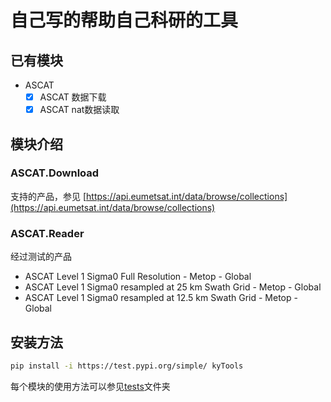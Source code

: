 # 自己写的帮助自己科研的工具

## 已有模块

- ASCAT
  - [X]  ASCAT 数据下载
  - [X]  ASCAT nat数据读取

## 模块介绍

### ASCAT.Download

支持的产品，参见 [https://api.eumetsat.int/data/browse/collections](https://api.eumetsat.int/data/browse/collections)

### ASCAT.Reader

经过测试的产品

- ASCAT Level 1 Sigma0 Full Resolution - Metop - Global
- ASCAT Level 1 Sigma0 resampled at 25 km Swath Grid - Metop - Global
- ASCAT Level 1 Sigma0 resampled at 12.5 km Swath Grid - Metop - Global

## 安装方法

```bash
pip install -i https://test.pypi.org/simple/ kyTools
```

每个模块的使用方法可以参见[tests](./tests)文件夹

